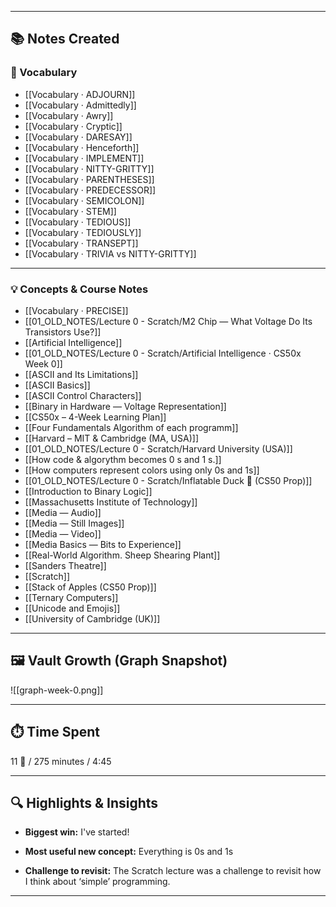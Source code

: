 
---

## 📚 Notes Created 

### 📖 Vocabulary
- [[Vocabulary · ADJOURN]]
- [[Vocabulary · Admittedly]]
- [[Vocabulary · Awry]]
- [[Vocabulary · Cryptic]]
- [[Vocabulary · DARESAY]]
- [[Vocabulary · Henceforth]]
- [[Vocabulary · IMPLEMENT]]
- [[Vocabulary · NITTY-GRITTY]]
- [[Vocabulary · PARENTHESES]]
- [[Vocabulary · PREDECESSOR]]
- [[Vocabulary · SEMICOLON]]
- [[Vocabulary · STEM]]
- [[Vocabulary · TEDIOUS]]
- [[Vocabulary · TEDIOUSLY]]
- [[Vocabulary · TRANSEPT]]
- [[Vocabulary · TRIVIA vs NITTY-GRITTY]]

---

### 💡 Concepts & Course Notes
- [[Vocabulary · PRECISE]]
- [[01_OLD_NOTES/Lecture 0 - Scratch/M2 Chip — What Voltage Do Its Transistors Use?]]
- [[Artificial Intelligence]]
- [[01_OLD_NOTES/Lecture 0 - Scratch/Artificial Intelligence · CS50x Week 0]]
- [[ASCII and Its Limitations]]
- [[ASCII Basics]]
- [[ASCII Control Characters]]
- [[Binary in Hardware — Voltage Representation]]
- [[CS50x – 4-Week Learning Plan]]
- [[Four Fundamentals Algorithm of each programm]]
- [[Harvard – MIT & Cambridge (MA, USA)]]
- [[01_OLD_NOTES/Lecture 0 - Scratch/Harvard University (USA)]]
- [[How code & algorythm becomes 0 s and 1 s.]]
- [[How computers represent colors using only 0s and 1s]]
- [[01_OLD_NOTES/Lecture 0 - Scratch/Inflatable Duck 🦆 (CS50 Prop)]]
- [[Introduction to Binary Logic]]
- [[Massachusetts Institute of Technology]]
- [[Media — Audio]]
- [[Media — Still Images]]
- [[Media — Video]]
- [[Media Basics — Bits to Experience]]
- [[Real-World Algorithm. Sheep Shearing Plant]]
- [[Sanders Theatre]]
- [[Scratch]]
- [[Stack of Apples (CS50 Prop)]]
- [[Ternary Computers]]
- [[Unicode and Emojis]]
- [[University of Cambridge (UK)]]




---
## 🖼️ Vault Growth (Graph Snapshot)

![[graph-week-0.png]]

---

## ⏱️ Time Spent 

11 🍅 / 275 minutes / 4:45

---

## 🔍 Highlights & Insights

- **Biggest win:** I've started!
    
- **Most useful new concept:** Everything is 0s and 1s
    
- **Challenge to revisit:** The Scratch lecture was a challenge to revisit how I think about ‘simple’ programming.
    

---